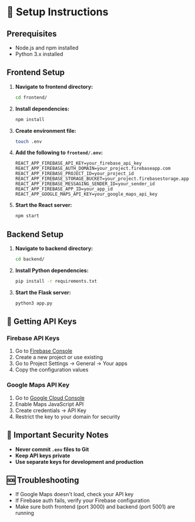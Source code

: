 # 🚀 Setup Instructions

## Prerequisites
- Node.js and npm installed
- Python 3.x installed

## Frontend Setup

1. **Navigate to frontend directory:**
   ```bash
   cd frontend/
   ```

2. **Install dependencies:**
   ```bash
   npm install
   ```

3. **Create environment file:**
   ```bash
   touch .env
   ```

4. **Add the following to `frontend/.env`:**
   ```env
   REACT_APP_FIREBASE_API_KEY=your_firebase_api_key
   REACT_APP_FIREBASE_AUTH_DOMAIN=your_project.firebaseapp.com
   REACT_APP_FIREBASE_PROJECT_ID=your_project_id
   REACT_APP_FIREBASE_STORAGE_BUCKET=your_project.firebasestorage.app
   REACT_APP_FIREBASE_MESSAGING_SENDER_ID=your_sender_id
   REACT_APP_FIREBASE_APP_ID=your_app_id
   REACT_APP_GOOGLE_MAPS_API_KEY=your_google_maps_api_key
   ```

5. **Start the React server:**
   ```bash
   npm start
   ```

## Backend Setup

1. **Navigate to backend directory:**
   ```bash
   cd backend/
   ```

2. **Install Python dependencies:**
   ```bash
   pip install -r requirements.txt
   ```

3. **Start the Flask server:**
   ```bash
   python3 app.py
   ```

## 🔑 Getting API Keys

### Firebase API Keys
1. Go to [Firebase Console](https://console.firebase.google.com/)
2. Create a new project or use existing
3. Go to Project Settings → General → Your apps
4. Copy the configuration values

### Google Maps API Key
1. Go to [Google Cloud Console](https://console.cloud.google.com/)
2. Enable Maps JavaScript API
3. Create credentials → API Key
4. Restrict the key to your domain for security

## 🚨 Important Security Notes
- **Never commit `.env` files to Git**
- **Keep API keys private**
- **Use separate keys for development and production**

## 🆘 Troubleshooting
- If Google Maps doesn't load, check your API key
- If Firebase auth fails, verify your Firebase configuration
- Make sure both frontend (port 3000) and backend (port 5001) are running
